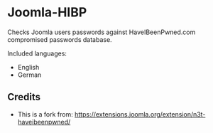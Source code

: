 # Joomla-HIBP
Checks Joomla users passwords against HaveIBeenPwned.com compromised passwords database.

Included languages:
 - English
 - German


## Credits
 - This is a fork from: https://extensions.joomla.org/extension/n3t-haveibeenpwned/
